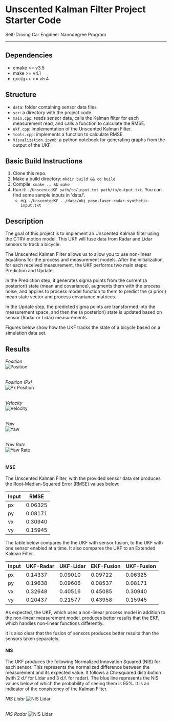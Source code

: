 # Unscented Kalman Filter Project Starter Code
Self-Driving Car Engineer Nanodegree Program

---

## Dependencies

* cmake >= v3.5
* make >= v4.1
* gcc/g++ >= v5.4

## Structure


  - `data`: folder containing sensor data files
  - `scr`: a directory with the project code
  - `main.cpp`: reads sensor data, calls the Kalman filter for each measurement read, and calls a function to calculate the RMSE.
  - `ukf.cpp`:  implementation of the Unscented Kalman Filter.
  - `tools.cpp`: implements a function to calculate RMSE.
  - `Visualization.ipynb`: a python notebook for generating graphs from the output of the UKF.

## Basic Build Instructions

1. Clone this repo.
2. Make a build directory: `mkdir build && cd build`
3. Compile: `cmake .. && make`
4. Run it: `./UnscentedKF path/to/input.txt path/to/output.txt`. You can find
   some sample inputs in 'data/'.
    - eg. `./UnscentedKF ../data/obj_pose-laser-radar-synthetic-input.txt`

## Description
The goal of this project is to implement an Unscented Kalman filter using the CTRV motion model. This UKF will fuse data from Radar and Lidar sensors to track a bicycle.

The Unscented Kalman Filter allows us to allow you to use non-linear equations for the process and measurement models. After the initialization, for each received measurement, the UKF performs two main steps: Prediction and Update.

In the Prediction step, it generates sigma points from the current (a posteriori) state (mean and covariance), augments them with the process noise, and applies to process model function to them to predict the (a priori) mean state vector and process covariance matrices.

In the Update step, the predicted sigma points are transformed into the measurement space, and then the (a posteriori) state is updated based on sensor (Radar or Lidar) measurements.

Figures below show how the UKF tracks the state of a bicycle
based on a simulation data set.

## Results


*Position*                  
![Position](./imgs/position.png)
<br><br>  

*Position (Px)*  
![Px Position](./imgs/px-position.png)
<br><br>

*Velocity*   
![Velocity](./imgs/velocity.png)
<br><br>

*Yaw*  
![Yaw](./imgs/yaw.png)
<br><br>

*Yaw Rate*  
![Yaw Rate](./imgs/yaw_rate.png)
<br><br>

#### MSE

The Unscented Kalman Filter, with the provided sensor data set produces the Root-Median-Squared Error (RMSE) values below:

| Input |  RMSE   |
| ----- | ------- |
|  px   | 0.06325 |
|  py   | 0.08171 |
|  vx   | 0.30940 |
|  vy   | 0.15945 |

The table below compares the the UKF with sensor fusion,
to the UKF with one sensor enabled at a time. It also
compares the UKF to an Extended Kalman Filter.

| Input | UKF-Radar | UKF-Lidar | EKF-Fusion | UKF-Fusion |
| ----- | --------- | --------- | ---------- | ---------- |
|  px   |  0.14337  |  0.09010  |  0.09722   |  0.06325   |
|  py   |  0.19638  |  0.09606  |  0.08537   |  0.08171   |
|  vx   |  0.32648  |  0.40516  |  0.45085   |  0.30940   |
|  vy   |  0.20437  |  0.21577  |  0.43958   |  0.15945   |

As expected, the UKF, which uses a non-linear process model in addition to the non-linear measurement model, produces better results that the EKF, which handles non-linear functions differently.

It is also clear that the fusion of sensors produces better results than the sensors taken separately.

#### NIS

The UKF produces the following Normalized Innovation Squared (NIS) for each sensor. This represents the normalized difference between the measurement and its expected value. It follows a Chi-squared distribution (with 2 d.f for Lidar and 3 d.f. for radar). The blue line represents the NIS values below of which the probability of seeing them is 95%. It is an indicator of the consistency of the Kalman Filter.

*NIS Lidar*
![NIS Lidar](./imgs/NIS_laser.png)
<br><br>

*NIS Radar*
![NIS Lidar](./imgs/NIS_radar.png)
<br><br>
